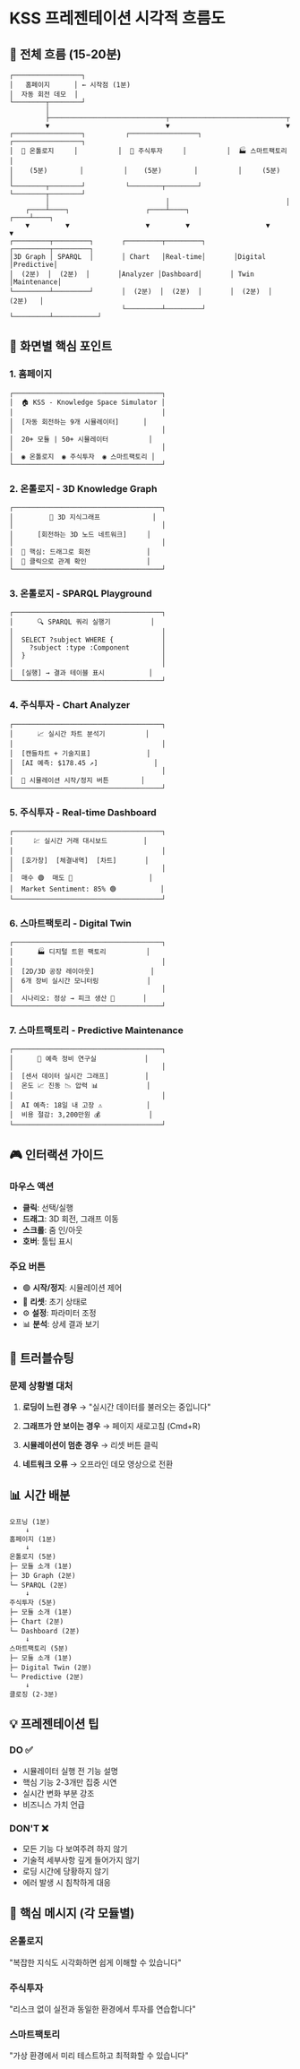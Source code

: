 # KSS 프레젠테이션 시각적 흐름도

## 🎯 전체 흐름 (15-20분)

```
┌─────────────────┐
│   홈페이지      │ ← 시작점 (1분)
│  자동 회전 데모  │
└────────┬────────┘
         │
         ├─────────────────────────────┬─────────────────────────────┬
         ▼                             ▼                             ▼
┌─────────────────┐          ┌─────────────────┐          ┌─────────────────┐
│  📘 온톨로지     │          │  💎 주식투자     │          │  🏭 스마트팩토리  │
│    (5분)        │          │    (5분)        │          │     (5분)       │
└────────┬────────┘          └────────┬────────┘          └────────┬────────┘
         │                             │                             │
    ┌────┴────┐                   ┌────┴────┐                   ┌────┴────┐
    ▼         ▼                   ▼         ▼                   ▼         ▼
┌─────────┬─────────┐       ┌─────────┬─────────┐       ┌─────────┬─────────┐
│3D Graph │ SPARQL  │       │ Chart   │Real-time│       │Digital  │Predictive│
│  (2분)  │  (2분)  │       │Analyzer │Dashboard│       │ Twin    │Maintenance│
└─────────┴─────────┘       │  (2분)  │  (2분)  │       │  (2분)  │   (2분)   │
                            └─────────┴─────────┘       └─────────┴───────────┘
```

## 📱 화면별 핵심 포인트

### 1. 홈페이지
```
┌─────────────────────────────────────┐
│  🏠 KSS - Knowledge Space Simulator │
│                                     │
│  [자동 회전하는 9개 시뮬레이터]      │
│                                     │
│  20+ 모듈 | 50+ 시뮬레이터          │
│                                     │
│  ◉ 온톨로지  ◉ 주식투자  ◉ 스마트팩토리 │
└─────────────────────────────────────┘
```

### 2. 온톨로지 - 3D Knowledge Graph
```
┌─────────────────────────────────────┐
│         🔷 3D 지식그래프             │
│                                     │
│      [회전하는 3D 노드 네트워크]     │
│                                     │
│  📍 핵심: 드래그로 회전              │
│  📍 클릭으로 관계 확인               │
└─────────────────────────────────────┘
```

### 3. 온톨로지 - SPARQL Playground
```
┌─────────────────────────────────────┐
│      🔍 SPARQL 쿼리 실행기          │
│                                     │
│  SELECT ?subject WHERE {            │
│    ?subject :type :Component        │
│  }                                  │
│                                     │
│  [실행] → 결과 테이블 표시           │
└─────────────────────────────────────┘
```

### 4. 주식투자 - Chart Analyzer
```
┌─────────────────────────────────────┐
│      📈 실시간 차트 분석기          │
│                                     │
│  [캔들차트 + 기술지표]              │
│  [AI 예측: $178.45 ↗]              │
│                                     │
│  📍 시뮬레이션 시작/정지 버튼        │
└─────────────────────────────────────┘
```

### 5. 주식투자 - Real-time Dashboard
```
┌─────────────────────────────────────┐
│     💹 실시간 거래 대시보드         │
│                                     │
│  [호가창]  [체결내역]  [차트]       │
│                                     │
│  매수 🟢  매도 🔴                   │
│  Market Sentiment: 85% 🟢           │
└─────────────────────────────────────┘
```

### 6. 스마트팩토리 - Digital Twin
```
┌─────────────────────────────────────┐
│      🏭 디지털 트윈 팩토리          │
│                                     │
│  [2D/3D 공장 레이아웃]              │
│  6개 장비 실시간 모니터링            │
│                                     │
│  시나리오: 정상 → 피크 생산 🔄       │
└─────────────────────────────────────┘
```

### 7. 스마트팩토리 - Predictive Maintenance
```
┌─────────────────────────────────────┐
│      🔧 예측 정비 연구실            │
│                                     │
│  [센서 데이터 실시간 그래프]         │
│  온도 📈 진동 📉 압력 📊            │
│                                     │
│  AI 예측: 18일 내 고장 ⚠️           │
│  비용 절감: 3,200만원 💰            │
└─────────────────────────────────────┘
```

## 🎮 인터랙션 가이드

### 마우스 액션
- **클릭**: 선택/실행
- **드래그**: 3D 회전, 그래프 이동
- **스크롤**: 줌 인/아웃
- **호버**: 툴팁 표시

### 주요 버튼
- 🟢 **시작/정지**: 시뮬레이션 제어
- 🔄 **리셋**: 초기 상태로
- ⚙️ **설정**: 파라미터 조정
- 📊 **분석**: 상세 결과 보기

## 🚨 트러블슈팅

### 문제 상황별 대처
1. **로딩이 느린 경우**
   → "실시간 데이터를 불러오는 중입니다"

2. **그래프가 안 보이는 경우**
   → 페이지 새로고침 (Cmd+R)

3. **시뮬레이션이 멈춘 경우**
   → 리셋 버튼 클릭

4. **네트워크 오류**
   → 오프라인 데모 영상으로 전환

## 📊 시간 배분

```
오프닝 (1분)
    ↓
홈페이지 (1분)
    ↓
온톨로지 (5분)
├─ 모듈 소개 (1분)
├─ 3D Graph (2분)
└─ SPARQL (2분)
    ↓
주식투자 (5분)
├─ 모듈 소개 (1분)
├─ Chart (2분)
└─ Dashboard (2분)
    ↓
스마트팩토리 (5분)
├─ 모듈 소개 (1분)
├─ Digital Twin (2분)
└─ Predictive (2분)
    ↓
클로징 (2-3분)
```

## 💡 프레젠테이션 팁

### DO ✅
- 시뮬레이터 실행 전 기능 설명
- 핵심 기능 2-3개만 집중 시연
- 실시간 변화 부분 강조
- 비즈니스 가치 언급

### DON'T ❌
- 모든 기능 다 보여주려 하지 않기
- 기술적 세부사항 깊게 들어가지 않기
- 로딩 시간에 당황하지 않기
- 에러 발생 시 침착하게 대응

## 🎯 핵심 메시지 (각 모듈별)

### 온톨로지
"복잡한 지식도 시각화하면 쉽게 이해할 수 있습니다"

### 주식투자
"리스크 없이 실전과 동일한 환경에서 투자를 연습합니다"

### 스마트팩토리
"가상 환경에서 미리 테스트하고 최적화할 수 있습니다"
